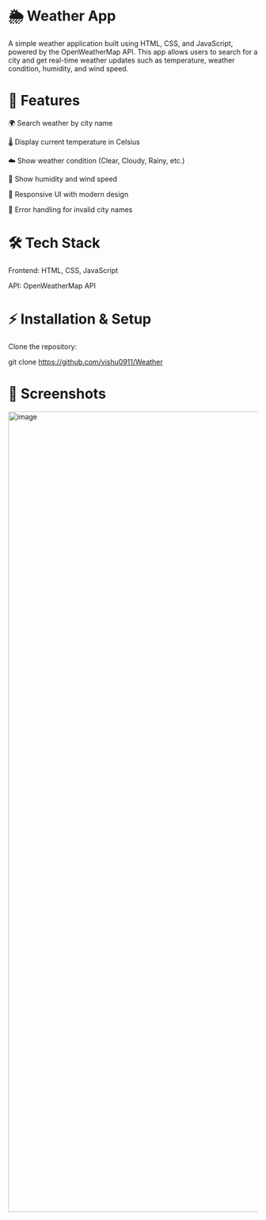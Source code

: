 # 🌦️ Weather App 

A simple weather application built using HTML, CSS, and JavaScript, powered by the OpenWeatherMap API.
This app allows users to search for a city and get real-time weather updates such as temperature, weather condition, humidity, and wind speed.

# 🚀 Features

🌍 Search weather by city name

🌡️ Display current temperature in Celsius

☁️ Show weather condition (Clear, Cloudy, Rainy, etc.)

💨 Show humidity and wind speed

🎨 Responsive UI with modern design

🔄 Error handling for invalid city names

# 🛠️ Tech Stack

Frontend: HTML, CSS, JavaScript

API: OpenWeatherMap API

# ⚡ Installation & Setup

Clone the repository:

git clone https://github.com/vishu0911/Weather

# 📸 Screenshots
 <img width="2880" height="1619" alt="image" src="https://github.com/user-attachments/assets/91ed0d8a-410e-407f-9ad8-bc57a8b696be" />
